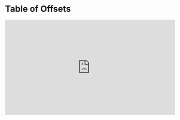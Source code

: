 # Table of Offsets
<iframe width="560" height="315" src="https://www.youtube.com/embed/70rP2fLq6pU" title="YouTube video player" frameborder="0" allow="accelerometer; autoplay; clipboard-write; encrypted-media; gyroscope; picture-in-picture" allowfullscreen></iframe>
